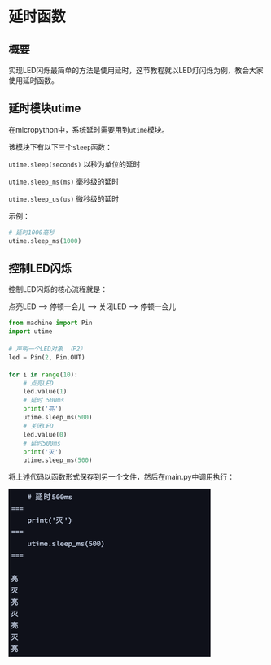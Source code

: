 # 延时函数

## 概要

实现LED闪烁最简单的方法是使用延时，这节教程就以LED灯闪烁为例，教会大家使用延时函数。

## 延时模块utime

在micropython中，系统延时需要用到`utime`模块。

该模块下有以下三个`sleep`函数：

`utime.sleep(seconds)` 以秒为单位的延时

`utime.sleep_ms(ms)` 毫秒级的延时

`utime.sleep_us(us)` 微秒级的延时

示例：

```python
# 延时1000毫秒
utime.sleep_ms(1000)
```

## 控制LED闪烁

控制LED闪烁的核心流程就是：

点亮LED --> 停顿一会儿 --> 关闭LED --> 停顿一会儿

```python
from machine import Pin
import utime

# 声明一个LED对象 （P2）
led = Pin(2, Pin.OUT)

for i in range(10):
    # 点亮LED
    led.value(1)
    # 延时 500ms
    print('亮')
    utime.sleep_ms(500)
    # 关闭LED
    led.value(0)
    # 延时500ms
    print('灭')
    utime.sleep_ms(500)
```

将上述代码以函数形式保存到另一个文件，然后在main.py中调用执行：

![](../img/esp32_utime_sleep.png)